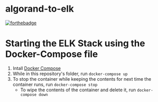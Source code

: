 # algorand-to-elk
[![forthebadge](https://forthebadge.com/images/badges/powered-by-black-magic.svg)](https://forthebadge.com)
# Starting the ELK Stack using the Docker-Compose file
1. Intall [Docker Compose](https://docs.docker.com/compose/install/)
2. While in this repository's folder, run `docker-compose up`
3. To stop the container while keeping the contents for next time the container runs, run `docker-compose stop`
    - To wipe the contents of the container and delete it, run `docker-compose down`
